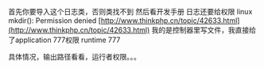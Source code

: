 ﻿首先你要导入这个日志类，否则类找不到
然后看开发手册
日志还要给权限
linux mkdir(): Permission denied
[http://www.thinkphp.cn/topic/42633.html](http://www.thinkphp.cn/topic/42633.html)
我的是控制器里写文件，我直接给了application 777权限
runtime 777

具体情况，输出路径看看，运行者权限。。。
